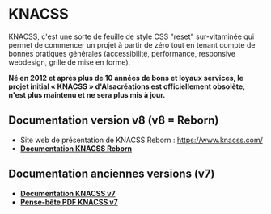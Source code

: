 # KNACSS

KNACSS, c'est une sorte de feuille de style CSS "reset" sur-vitaminée qui permet de commencer un projet à partir de zéro tout en tenant compte de bonnes pratiques générales (accessibilité, performance, responsive webdesign, grille de mise en forme).

**Né en 2012 et après plus de 10 années de bons et loyaux services, le projet initial « KNACSS » d'Alsacréations est officiellement obsolète, n'est plus maintenu et ne sera plus mis à jour.**

## Documentation version v8 (v8 = Reborn)

- Site web de présentation de KNACSS Reborn : <https://www.knacss.com/>
- [**Documentation KNACSS Reborn**](https://www.knacss.com/doc.html)

## Documentation anciennes versions (v7)

- [**Documentation KNACSS v7**](https://www.knacss.com/doc-old.html)
- [**Pense-bête PDF KNACSS v7**](https://www.knacss.com/assets/pdf/knacss7-cheatsheet.pdf)

